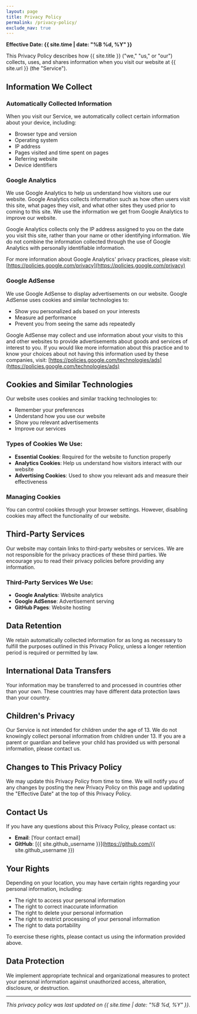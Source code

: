 ```yaml
---
layout: page
title: Privacy Policy
permalink: /privacy-policy/
exclude_nav: true
---
```


**Effective Date: {{ site.time | date: "%B %d, %Y" }}**

This Privacy Policy describes how {{ site.title }} ("we," "us," or "our") collects, uses, and shares information when you visit our website at {{ site.url }} (the "Service").

## Information We Collect

### Automatically Collected Information
When you visit our Service, we automatically collect certain information about your device, including:
- Browser type and version
- Operating system
- IP address
- Pages visited and time spent on pages
- Referring website
- Device identifiers

### Google Analytics
We use Google Analytics to help us understand how visitors use our website. Google Analytics collects information such as how often users visit this site, what pages they visit, and what other sites they used prior to coming to this site. We use the information we get from Google Analytics to improve our website.

Google Analytics collects only the IP address assigned to you on the date you visit this site, rather than your name or other identifying information. We do not combine the information collected through the use of Google Analytics with personally identifiable information.

For more information about Google Analytics' privacy practices, please visit: [https://policies.google.com/privacy](https://policies.google.com/privacy)

### Google AdSense
We use Google AdSense to display advertisements on our website. Google AdSense uses cookies and similar technologies to:
- Show you personalized ads based on your interests
- Measure ad performance
- Prevent you from seeing the same ads repeatedly

Google AdSense may collect and use information about your visits to this and other websites to provide advertisements about goods and services of interest to you. If you would like more information about this practice and to know your choices about not having this information used by these companies, visit: [https://policies.google.com/technologies/ads](https://policies.google.com/technologies/ads)

## Cookies and Similar Technologies

Our website uses cookies and similar tracking technologies to:
- Remember your preferences
- Understand how you use our website
- Show you relevant advertisements
- Improve our services

### Types of Cookies We Use:
- **Essential Cookies**: Required for the website to function properly
- **Analytics Cookies**: Help us understand how visitors interact with our website
- **Advertising Cookies**: Used to show you relevant ads and measure their effectiveness

### Managing Cookies
You can control cookies through your browser settings. However, disabling cookies may affect the functionality of our website.

## Third-Party Services

Our website may contain links to third-party websites or services. We are not responsible for the privacy practices of these third parties. We encourage you to read their privacy policies before providing any information.

### Third-Party Services We Use:
- **Google Analytics**: Website analytics
- **Google AdSense**: Advertisement serving
- **GitHub Pages**: Website hosting

## Data Retention

We retain automatically collected information for as long as necessary to fulfill the purposes outlined in this Privacy Policy, unless a longer retention period is required or permitted by law.

## International Data Transfers

Your information may be transferred to and processed in countries other than your own. These countries may have different data protection laws than your country.

## Children's Privacy

Our Service is not intended for children under the age of 13. We do not knowingly collect personal information from children under 13. If you are a parent or guardian and believe your child has provided us with personal information, please contact us.

## Changes to This Privacy Policy

We may update this Privacy Policy from time to time. We will notify you of any changes by posting the new Privacy Policy on this page and updating the "Effective Date" at the top of this Privacy Policy.

## Contact Us

If you have any questions about this Privacy Policy, please contact us:
- **Email**: [Your contact email]
- **GitHub**: [{{ site.github_username }}](https://github.com/{{ site.github_username }})

## Your Rights

Depending on your location, you may have certain rights regarding your personal information, including:
- The right to access your personal information
- The right to correct inaccurate information
- The right to delete your personal information
- The right to restrict processing of your personal information
- The right to data portability

To exercise these rights, please contact us using the information provided above.

## Data Protection

We implement appropriate technical and organizational measures to protect your personal information against unauthorized access, alteration, disclosure, or destruction.

---

*This privacy policy was last updated on {{ site.time | date: "%B %d, %Y" }}.*
